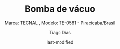 ---
title: "Bomba de vácuo"
subtitle: "Marca: TECNAL , Modelo: TE-0581 - Piracicaba/Brasil"
status: "Ativo"
procedimento: PEQ-020
image: "fotos/020.jpg"
categories: 
    - Vácuo
author: Tiago Dias
date: last-modified
date-format: DD/MM/YYYY
lang: pt-br
---